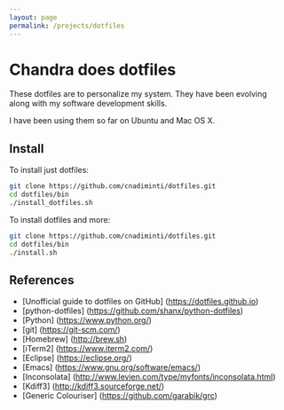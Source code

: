 ```yaml
---
layout: page
permalink: /projects/dotfiles
---
```


# Chandra does dotfiles

These dotfiles are to personalize my system. They have been evolving along with my software development skills.

I have been using them so far on Ubuntu and Mac OS X.

## Install

To install just dotfiles:

```sh
git clone https://github.com/cnadiminti/dotfiles.git
cd dotfiles/bin
./install_dotfiles.sh
```

To install dotfiles and more:

```sh
git clone https://github.com/cnadiminti/dotfiles.git
cd dotfiles/bin
./install.sh
```

## References
- [Unofficial guide to dotfiles on GitHub] (https://dotfiles.github.io)
- [python-dotfiles] (https://github.com/shanx/python-dotfiles)
- [Python] (https://www.python.org/)
- [git] (https://git-scm.com/)
- [Homebrew] (http://brew.sh)
- [iTerm2] (https://www.iterm2.com/)
- [Eclipse] (https://eclipse.org/)
- [Emacs] (https://www.gnu.org/software/emacs/)
- [Inconsolata] (http://www.levien.com/type/myfonts/inconsolata.html)
- [Kdiff3] (http://kdiff3.sourceforge.net/)
- [Generic Colouriser] (https://github.com/garabik/grc)

